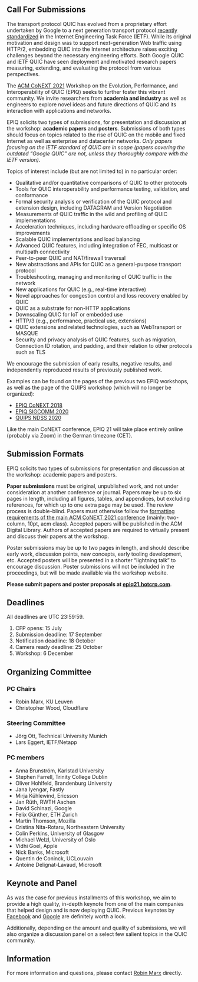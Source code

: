 ## Call For Submissions

The transport protocol QUIC has evolved from a proprietary effort undertaken by Google to a next generation transport protocol [recently standardized](https://www.ietf.org/blog/innovative-new-technology-for-sending-data/) in the Internet Engineering Task Force (IETF). While its original motivation and design was to support next-generation Web traffic using HTTP/2, embedding QUIC into the Internet architecture raises exciting challenges beyond the necessary engineering efforts. Both Google QUIC and IETF QUIC have seen deployment and motivated research papers measuring, extending, and evaluating the protocol from various perspectives.

The [ACM CoNEXT 2021](https://conferences2.sigcomm.org/co-next/2021) Workshop on the Evolution, Performance, and Interoperability of QUIC (EPIQ) seeks to further foster this vibrant community. We invite researchers from **academia and industry** as well as engineers to explore novel ideas and future directions of QUIC and its interaction with applications and networks.

EPIQ solicits two types of submissions, for presentation and discussion at the workshop: **academic papers** and **posters**. Submissions of both types should focus on topics related to the rise of QUIC on the mobile and fixed Internet as well as enterprise and datacenter networks. _Only papers focusing on the IETF standard of QUIC are in scope (papers covering the outdated “Google QUIC” are not, unless they thoroughly compare with the IETF version)_. 

Topics of interest include (but are not limited to) in no particular order:

- Qualitative and/or quantitative comparisons of QUIC to other protocols
- Tools for QUIC interoperability and performance testing, validation, and conformance
- Formal security analysis or verification of the QUIC protocol and extension design, including DATAGRAM and Version Negotiation
- Measurements of QUIC traffic in the wild and profiling of QUIC implementations
- Acceleration techniques, including hardware offloading or specific OS improvements
- Scalable QUIC implementations and load balancing
- Advanced QUIC features, including integration of FEC, multicast or multipath connectivity
- Peer-to-peer QUIC and NAT/firewall traversal
- New abstractions and APIs for QUIC as a general-purpose transport protocol
- Troubleshooting, managing and monitoring of QUIC traffic in the network
- New applications for QUIC (e.g., real-time interactive)
- Novel approaches for congestion control and loss recovery enabled by QUIC
- QUIC as a substrate for non-HTTP applications
- Downscaling QUIC for IoT or embedded use
- HTTP/3 (e.g., performance, practical use, extensions)
- QUIC extensions and related technologies, such as WebTransport or MASQUE
- Security and privacy analysis of QUIC features, such as migration, Connection ID rotation, and padding, and their relation to other protocols such as TLS

We encourage the submission of early results, negative results, and independently reproduced results of previously published work.

Examples can be found on the pages of the previous two EPIQ workshops, as well as the page of the QUIPS workshop (which will no longer be organized):
- [EPIQ CoNEXT 2018](https://conferences2.sigcomm.org/co-next/2018/#!/epiqprogram)
- [EPIQ SIGCOMM 2020](https://conferences.sigcomm.org/sigcomm/2020/workshop-epiq.html)
- [QUIPS NDSS 2020](https://www.ndss-symposium.org/ndss2020/cfp-quips-workshop/)

Like the main CoNEXT conference, EPIQ 21 will take place entirely online (probably via Zoom) in the German timezone (CET). 

## Submission Formats

EPIQ solicits two types of submissions for presentation and discussion at the workshop: academic papers and posters.

**Paper submissions** must be original, unpublished work, and not under consideration at another conference or journal. Papers may be up to six pages in length, including all figures, tables, and appendices, but excluding references, for which up to one extra page may be used. The review process is double-blind. Papers must otherwise follow the [formatting requirements of the main ACM CoNEXT 2021 conference](https://conferences2.sigcomm.org/co-next/2021/#!/cfp) (mainly: two-column, 10pt, acm class). Accepted papers will be published in the ACM Digital Library. Authors of accepted papers are required to virtually present and discuss their papers at the workshop.

Poster submissions may be up to two pages in length, and should describe early work, discussion points, new concepts, early tooling development, etc. Accepted posters will be presented in a shorter “lightning talk” to encourage discussion. Poster submissions will not be included in the proceedings, but will be made available via the workshop website.

**Please submit papers and poster proposals at [epiq21.hotcrp.com](https://epiq21.hotcrp.com/)**.

## Deadlines

All deadlines are UTC 23:59:59.

1. CFP opens: 15 July
2. Submission deadline: 17 September
3. Notification deadline: 18 October
4. Camera ready deadline: 25 October
5. Workshop: 6 December

## Organizing Committee

### PC Chairs

- Robin Marx, KU Leuven
- Christopher Wood, Cloudflare

### Steering Committee

- Jörg Ott, Technical University Munich
- Lars Eggert, IETF/Netapp

### PC members

- Anna Brunström, Karlstad University
- Stephen Farrell, Trinity College Dublin
- Oliver Hohlfeld, Brandenburg University
- Jana Iyengar, Fastly
- Mirja Kühlewind, Ericsson
- Jan Rüth, RWTH Aachen
- David Schinazi, Google
- Felix Günther, ETH Zurich
- Martin Thomson, Mozilla
- Cristina Nita-Rotaru, Northeastern University
- Colin Perkins, University of Glasgow
- Michael Welzl, University of Oslo
- Vidhi Goel, Apple
- Nick Banks, Microsoft
- Quentin de Coninck, UCLouvain
- Antoine Delignat-Lavaud, Microsoft

## Keynote and Panel

As was the case for previous installments of this workshop, we aim to provide a high quality, in-depth keynote from one of the main companies that helped design and is now deploying QUIC. Previous keynotes by [Facebook](https://www.youtube.com/watch?v=8lYHNzoPS2o) and [Google](https://www.youtube.com/watch?v=xxN4FfwaANk) are definitely worth a look. 

Additionally, depending on the amount and quality of submissions, we will also organize a discussion panel on a select few salient topics in the QUIC community. 

## Information

For more information and questions, please contact [Robin Marx](mailto:robin.marx@kuleuven.be) directly. 








